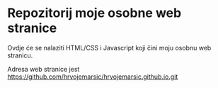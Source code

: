 # Repozitorij moje osobne web stranice

Ovdje će se nalaziti HTML/CSS i Javascript koji čini moju osobnu web stranicu.

Adresa web stranice jest https://github.com/hrvojemarsic/hrvojemarsic.github.io.git